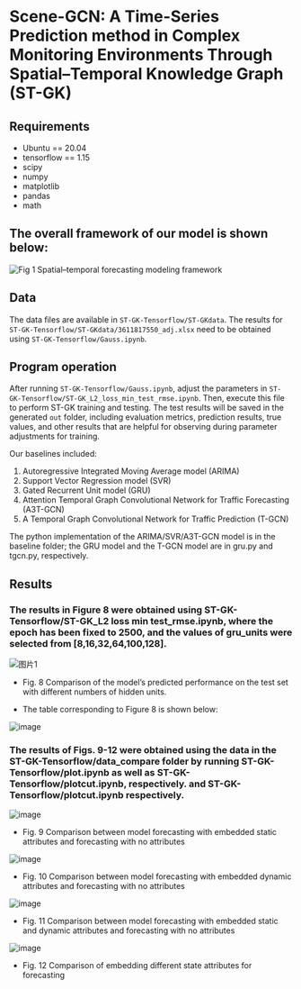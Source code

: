# Scene-GCN: A Time-Series Prediction method in Complex Monitoring Environments Through Spatial–Temporal Knowledge Graph (ST-GK)
## Requirements
- Ubuntu == 20.04
- tensorflow == 1.15
- scipy
- numpy
- matplotlib
- pandas
- math
## The overall framework of our model is shown below:
![Fig  1 Spatial–temporal forecasting modeling framework](https://github.com/user-attachments/assets/37ac7620-d84b-4215-b3bd-5553b56122ec)
## Data
The data files are available in `ST-GK-Tensorflow/ST-GKdata`. The results for `ST-GK-Tensorflow/ST-GKdata/3611817550_adj.xlsx` need to be obtained using `ST-GK-Tensorflow/Gauss.ipynb`.
## Program operation
After running `ST-GK-Tensorflow/Gauss.ipynb`, adjust the parameters in `ST-GK-Tensorflow/ST-GK_L2_loss_min_test_rmse.ipynb`. Then, execute this file to perform ST-GK training and testing. The test results will be saved in the generated `out` folder, including evaluation metrics, prediction results, true values, and other results that are helpful for observing during parameter adjustments for training.

Our baselines included:
1. Autoregressive Integrated Moving Average model (ARIMA)
2. Support Vector Regression model (SVR)
3. Gated Recurrent Unit model (GRU)
4. Attention Temporal Graph Convolutional Network for Traffic Forecasting (A3T-GCN)
5. A Temporal Graph Convolutional Network for Traffic Prediction (T-GCN)

The python implementation of the ARIMA/SVR/A3T-GCN model is in the baseline folder; the GRU model and the T-GCN model are in gru.py and tgcn.py, respectively.

## Results
### The results in Figure 8 were obtained using ST-GK-Tensorflow/ST-GK_L2 loss min test_rmse.ipynb, where the epoch has been fixed to 2500, and the values of gru_units were selected from [8,16,32,64,100,128].

![图片1](https://github.com/user-attachments/assets/490edc53-d75f-416b-89b3-931d00a941f0)
* Fig. 8 Comparison of the model’s predicted performance on the test set with different numbers of hidden units.

* The table corresponding to Figure 8 is shown below:

![image](https://github.com/user-attachments/assets/76e59359-2a5a-4c36-9f71-eb43c266c6e3)


### The results of Figs. 9-12 were obtained using the data in the ST-GK-Tensorflow/data_compare folder by running ST-GK-Tensorflow/plot.ipynb as well as ST-GK-Tensorflow/plotcut.ipynb, respectively. and ST-GK-Tensorflow/plotcut.ipynb respectively.

![image](https://github.com/user-attachments/assets/d385375f-e075-4789-8276-626dfccdd661)
  - Fig. 9 Comparison between model forecasting with embedded static attributes and forecasting with no attributes

![image](https://github.com/user-attachments/assets/6e3d5976-731d-4823-a216-d1b791d3bccb)
  - Fig. 10 Comparison between model forecasting with embedded dynamic attributes and forecasting with no attributes

![image](https://github.com/user-attachments/assets/be1f7f6f-9e39-4f93-b325-206efb35b26d)
  - Fig. 11 Comparison between model forecasting with embedded static and dynamic attributes and forecasting with no attributes

![image](https://github.com/user-attachments/assets/a10eac20-83c8-4cec-b301-1ecd1295deac)
  - Fig. 12 Comparison of embedding different state attributes for forecasting
